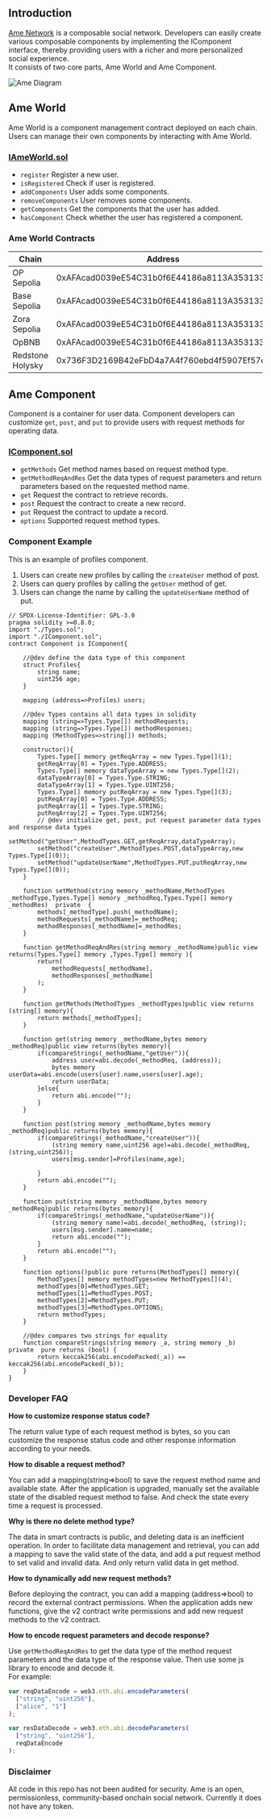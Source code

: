 ## Introduction
[Ame Network](https://ame.network) is a composable social network. Developers can easily create various composable components by implementing the IComponent interface, thereby providing users with a richer and more personalized social experience.  
It consists of two core parts, Ame World and Ame Component.   

![Ame Diagram](./AmeDiagram.png)

## Ame World
Ame World is a component management contract deployed on each chain. Users can manage their own components by interacting with Ame World.

### [IAmeWorld.sol](./contracts/Ame/IAmeWorld.sol) ###

- `register` Register a new user.  
- `isRegistered` Check if user is registered.  
- `addComponents` User adds some components.   
- `removeComponents` User removes some components.  
- `getComponents` Get the components that the user has added.  
- `hasComponent` Check whether the user has registered a component.

### Ame World Contracts ###
| Chain | Address |
| ----------- | ----------- |
| OP Sepolia  | 0xAFAcad0039eE54C31b0f6E44186a8113A3531334 |
| Base Sepolia | 0xAFAcad0039eE54C31b0f6E44186a8113A3531334 |
| Zora Sepolia   | 0xAFAcad0039eE54C31b0f6E44186a8113A3531334 |
| OpBNB  | 0xAFAcad0039eE54C31b0f6E44186a8113A3531334 |
| Redstone Holysky  | 0x736F3D2169B42eFbD4a7A4f760ebd4f5907Ef57e |


## Ame Component
Component is a container for user data. Component developers can customize `get`, `post`, and `put` to provide users with request methods for operating data.

### [IComponent.sol](./contracts/Ame/IComponent.sol) ###

- `getMethods` Get method names based on request method type.  
- `getMethodReqAndRes` Get the data types of request parameters and return parameters based on the requested method name.  
- `get` Request the contract to retrieve records.  
- `post` Request the contract to create a new record.
- `put` Request the contract to update a record. 
- `options` Supported request method types. 

### Component Example ###
This is an example of profiles component.
1. Users can create new profiles by calling the `createUser` method of post.
2. Users can query profiles by calling the `getUser` method of get.
3. Users can change the name by calling the `updateUserName` method of put.
```solidity
// SPDX-License-Identifier: GPL-3.0
pragma solidity >=0.8.0;
import "./Types.sol";
import "./IComponent.sol";
contract Component is IComponent{

    //@dev define the data type of this component
    struct Profiles{
        string name;
        uint256 age;
    }

    mapping (address=>Profiles) users;

    //@dev Types contains all data types in solidity
    mapping (string=>Types.Type[]) methodRequests;
    mapping (string=>Types.Type[]) methodResponses;
    mapping (MethodTypes=>string[]) methods;

    constructor(){
        Types.Type[] memory getReqArray = new Types.Type[](1);
        getReqArray[0] = Types.Type.ADDRESS;
        Types.Type[] memory dataTypeArray = new Types.Type[](2);
        dataTypeArray[0] = Types.Type.STRING;
        dataTypeArray[1] = Types.Type.UINT256;
        Types.Type[] memory putReqArray = new Types.Type[](3);
        putReqArray[0] = Types.Type.ADDRESS;
        putReqArray[1] = Types.Type.STRING;
        putReqArray[2] = Types.Type.UINT256;
        // @dev initialize get, post, put request parameter data types and response data types
        setMethod("getUser",MethodTypes.GET,getReqArray,dataTypeArray);
        setMethod("createUser",MethodTypes.POST,dataTypeArray,new Types.Type[](0));
        setMethod("updateUserName",MethodTypes.PUT,putReqArray,new Types.Type[](0));
    }

    function setMethod(string memory _methodName,MethodTypes _methodType,Types.Type[] memory _methodReq,Types.Type[] memory _methodRes)  private  {
        methods[_methodType].push(_methodName);
        methodRequests[_methodName]=_methodReq;
        methodResponses[_methodName]=_methodRes;
    }

    function getMethodReqAndRes(string memory _methodName)public view returns(Types.Type[] memory ,Types.Type[] memory ){
        return(
            methodRequests[_methodName],
            methodResponses[_methodName]
        );
    }
    
    function getMethods(MethodTypes _methodTypes)public view returns (string[] memory){
        return methods[_methodTypes];
    } 

    function get(string memory _methodName,bytes memory _methodReq)public view returns(bytes memory){
        if(compareStrings(_methodName,"getUser")){
            address user=abi.decode(_methodReq, (address));
            bytes memory userData=abi.encode(users[user].name,users[user].age);
            return userData;
        }else{
            return abi.encode("");
        }  
    }

    function post(string memory _methodName,bytes memory _methodReq)public returns(bytes memory){
        if(compareStrings(_methodName,"createUser")){
            (string memory name,uint256 age)=abi.decode(_methodReq, (string,uint256));
            users[msg.sender]=Profiles(name,age);
            
        }
        return abi.encode("");
    }

    function put(string memory _methodName,bytes memory _methodReq)public returns(bytes memory){
        if(compareStrings(_methodName,"updateUserName")){
            (string memory name)=abi.decode(_methodReq, (string));
            users[msg.sender].name=name;
            return abi.encode("");
        } 
        return abi.encode("");
    }
    
    function options()public pure returns(MethodTypes[] memory){
        MethodTypes[] memory methodTypes=new MethodTypes[](4);
        methodTypes[0]=MethodTypes.GET;
        methodTypes[1]=MethodTypes.POST;
        methodTypes[2]=MethodTypes.PUT;
        methodTypes[3]=MethodTypes.OPTIONS;
        return methodTypes;
    }

    //@dev compares two strings for equality
    function compareStrings(string memory _a, string memory _b) private  pure returns (bool) {
        return keccak256(abi.encodePacked(_a)) == keccak256(abi.encodePacked(_b));
    }
}

```

### Developer FAQ ###
**How to customize response status code?**

The return value type of each request method is bytes, so you can customize the response status code and other response information according to your needs.

**How to disable a request method?**

You can add a mapping(string=>bool) to save the request method name and available state. After the application is upgraded, manually set the available state of the disabled request method to false. And check the state every time a request is processed.

**Why is there no delete method type?**

The data in smart contracts is public, and deleting data is an inefficient operation. In order to facilitate data management and retrieval, you can add a mapping to save the valid state of the data, and add a put request method to set valid and invalid data. And only return valid data in get method.

**How to dynamically add new request methods?**

Before deploying the contract, you can add a mapping (address=>bool) to record the external contract permissions. When the application adds new functions, give the v2 contract write permissions and add new request methods to the v2 contract.

**How to encode request parameters and decode response?**

Use ```getMethodReqAndRes``` to get the data type of the method request parameters and the data type of the response value. Then use some js library to encode and decode it.   
For example:   

```javascript
var reqDataEncode = web3.eth.abi.encodeParameters(
  ["string", "uint256"],
  ["alice", "1"]
);

var resDataDecode = web3.eth.abi.decodeParameters(
  ["string", "uint256"],
  reqDataEncode
);
```

### Disclaimer ###
All code in this repo has not been audited for security. Ame is an open, permissionless, community-based onchain social network. Currently it does not have any token.